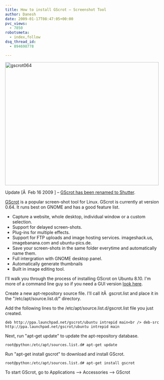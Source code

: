 ```yaml
---
title: How to install GScrot – Screenshot Tool
author: Danesh
date: 2009-01-17T08:47:05+00:00
pvc_views:
  - 7850
robotsmeta:
  - index,follow
dsq_thread_id:
  - 894698778

---
```

<img loading="lazy" class="alignnone size-medium wp-image-1148" title="gscrot064" src="/wp-content/uploads/2009/01/gscrot064-500x400.png" alt="gscrot064" width="500" height="400" srcset="/wp-content/uploads/2009/01/gscrot064-500x400.png 500w, /wp-content/uploads/2009/01/gscrot064.png 669w" sizes="(max-width: 500px) 100vw, 500px" />

Update [Â  Feb 16 2009 ] &#8211; [GScrot has been renamed to Shutter][1].

[GScrot][2] is a popular screen-shot tool for Linux. GScrot is currently at version 0.64. It runs best on GNOME and has a good feature list.

  * Capture a website, whole desktop, individual window or a custom selection.
  * Support for delayed screen-shots.
  * Plug-ins for multiple effects.
  * Support for FTP uploads and image hosting services. imageshack.us, imagebanana.com and ubuntu-pics.de.
  * Save your screen-shots in the same folder everytime and automatically name them.
  * Full intergration with GNOME desktop panel.
  * Automatically generate thumbnails
  * Built in image editing tool.

I'll walk you through the process of installing GScrot on Ubuntu 8.10. I'm more of a command line guy so if you need a GUI version [look here][3].

Create a new apt-repository source file. I'll call itÂ  gscrot.list and place it in the "/etc/apt/source.list.d/" directory.

Add the following lines to the /etc/apt/source.list.d/gscrot.list file you just created.

`deb http://ppa.launchpad.net/gscrot/ubuntu intrepid main<br />
deb-src http://ppa.launchpad.net/gscrot/ubuntu intrepid main`

Next, run "apt-get update" to update the apt-repository database.

`root@python:/etc/apt/sources.list.d# apt-get update`

Run "apt-get install gscrot" to download and install GScrot.

`root@python:/etc/apt/sources.list.d# apt-get install gscrot`

To start GScrot, go to Applications &#8211;> Accessories &#8211;> GScrot

 [1]: /posts/cscrot-is-now-shutter/
 [2]: http://gscrot.ubuntu-projekte.de/
 [3]: http://gscrot.ubuntu-projekte.de/?page_id=243